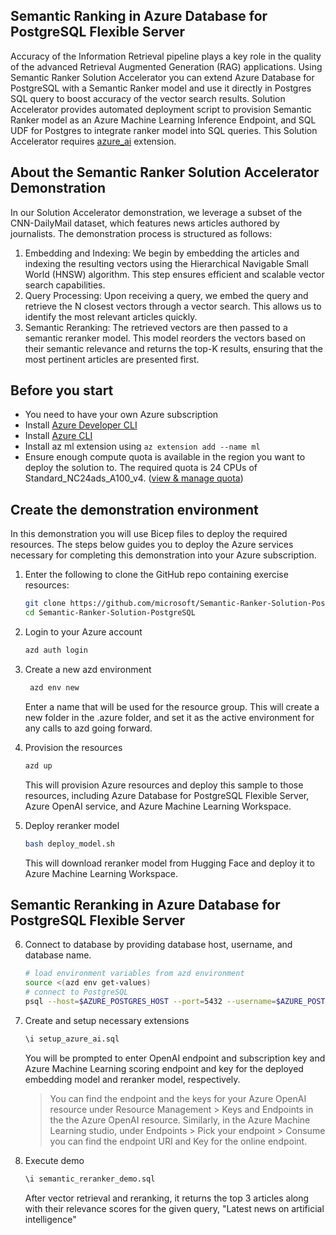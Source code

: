 ## Semantic Ranking in Azure Database for PostgreSQL Flexible Server
Accuracy of the Information Retrieval pipeline plays a key role in the quality of the advanced Retrieval Augmented Generation (RAG) applications. Using Semantic Ranker Solution Accelerator you can extend Azure Database for PostgreSQL with a Semantic Ranker model and use it directly in Postgres SQL query to boost accuracy of the vector search results. Solution Accelerator provides automated deployment script to provision Semantic Ranker model as an Azure Machine Learning Inference Endpoint, and SQL UDF for Postgres to integrate ranker model into SQL queries. This Solution Accelerator requires [azure_ai](https://learn.microsoft.com/en-us/azure/postgresql/flexible-server/generative-ai-azure-overview) extension.

## About the Semantic Ranker Solution Accelerator Demonstration
In our Solution Accelerator demonstration, we leverage a subset of the CNN-DailyMail dataset, which features news articles authored by journalists. The demonstration process is structured as follows:
   1. Embedding and Indexing: We begin by embedding the articles and indexing the resulting vectors using the Hierarchical Navigable Small World (HNSW) algorithm. This step ensures efficient and scalable vector search capabilities.
   2. Query Processing: Upon receiving a query, we embed the query and retrieve the N closest vectors through a vector search. This allows us to identify the most relevant articles quickly.
   3. Semantic Reranking: The retrieved vectors are then passed to a semantic reranker model. This model reorders the vectors based on their semantic relevance and returns the top-K results, ensuring that the most pertinent articles are presented first.

## Before you start
* You need to have your own Azure subscription
* Install [Azure Developer CLI](https://learn.microsoft.com/en-us/azure/developer/azure-developer-cli/install-azd?tabs=winget-windows%2Cbrew-mac%2Cscript-linux&pivots=os-linux)
* Install [Azure CLI](https://learn.microsoft.com/en-us/cli/azure/install-azure-cli)
* Install az ml extension using `az extension add --name ml`
* Ensure enough compute quota is available in the region you want to deploy the solution to. The required quota is 24 CPUs of Standard_NC24ads_A100_v4. ([view & manage quota](https://learn.microsoft.com/en-us/azure/machine-learning/how-to-manage-quotas))

## Create the demonstration environment
In this demonstration you will use Bicep files to deploy the required resources. The steps below guides you to deploy the Azure services necessary for completing this demonstration into your Azure subscription.
1. Enter the following to clone the GitHub repo containing exercise resources:
    ```bash
    git clone https://github.com/microsoft/Semantic-Ranker-Solution-PostgreSQL.git
    cd Semantic-Ranker-Solution-PostgreSQL
    ```
2. Login to your Azure account
    ```bash
    azd auth login
    ```
3. Create a new azd environment
   ```bash
    azd env new
    ```
   Enter a name that will be used for the resource group. This will create a new folder in the .azure folder, and set it as the active environment for any calls to azd going forward.
4. Provision the resources
    ```bash
    azd up
    ```
    This will provision Azure resources and deploy this sample to those resources, including Azure Database for PostgreSQL Flexible Server, Azure OpenAI service, and Azure Machine Learning Workspace.

5. Deploy reranker model
   ```bash
   bash deploy_model.sh
   ```
   This will download reranker model from Hugging Face and deploy it to Azure Machine Learning Workspace.

## Semantic Reranking in Azure Database for PostgreSQL Flexible Server
6. Connect to database by providing database host, username, and database name.
    ```bash
    # load environment variables from azd environment
    source <(azd env get-values)
    # connect to PostgreSQL
    psql --host=$AZURE_POSTGRES_HOST --port=5432 --username=$AZURE_POSTGRES_USERNAME --dbname=$AZURE_POSTGRES_DB_NAME
    ```

7. Create and setup necessary extensions
    ```sql
    \i setup_azure_ai.sql
    ```
   You will be prompted to enter OpenAI endpoint and subscription key and Azure Machine Learning scoring endpoint and key for the deployed embedding model and reranker model, respectively.
   >
   > You can find the endpoint and the keys for your Azure OpenAI resource under Resource Management > Keys and Endpoints in the the Azure OpenAI resource. Similarly, in the Azure Machine Learning studio, under Endpoints > Pick your endpoint > Consume you can find the endpoint URI and Key for the online endpoint.

9. Execute demo
    ```sql
    \i semantic_reranker_demo.sql
    ```
    After vector retrieval and reranking, it returns the top 3 articles along with their relevance scores for the given query, "Latest news on artificial intelligence"
